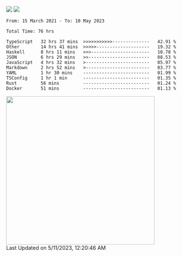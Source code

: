<div>
  <img src="https://github-readme-stats.vercel.app/api?username=naporin0624&count_private=true&show_icons=true" />
  <img src="https://github-readme-stats.vercel.app/api/top-langs/?username=naporin0624&layout=compact&hide=css" />
  <!--START_SECTION:waka-->

```text
From: 15 March 2021 - To: 10 May 2023

Total Time: 76 hrs

TypeScript   32 hrs 37 mins  >>>>>>>>>>>--------------   42.91 %
Other        14 hrs 41 mins  >>>>>--------------------   19.32 %
Haskell      8 hrs 11 mins   >>>----------------------   10.78 %
JSON         6 hrs 29 mins   >>-----------------------   08.53 %
JavaScript   4 hrs 32 mins   >------------------------   05.97 %
Markdown     2 hrs 52 mins   >------------------------   03.77 %
YAML         1 hr 30 mins    -------------------------   01.99 %
TSConfig     1 hr 1 min      -------------------------   01.35 %
Rust         56 mins         -------------------------   01.24 %
Docker       51 mins         -------------------------   01.13 %
```

<!--END_SECTION:waka-->
  
  <!--START_SECTION:lapras-card-->
<a href="https://lapras.com/public/CDQE7TF" target="_blank" rel="noopener noreferrer"><img src="https://lapras-card-generator.vercel.app/api/svg?e=3.56&b=3.48&i=3.5&b1=%23232323&b2=%236d6d6d&i1=%23212121&i2=%23818181&l=ja" width="400" ></a>  
Last Updated on 5/11/2023, 12:20:46 AM
<!--END_SECTION:lapras-card-->
</div>
